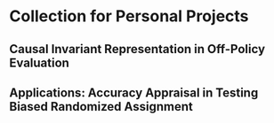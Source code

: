 # Collection for Personal Projects
## Causal Invariant Representation in Off-Policy Evaluation
## Applications: Accuracy Appraisal in Testing Biased Randomized Assignment
